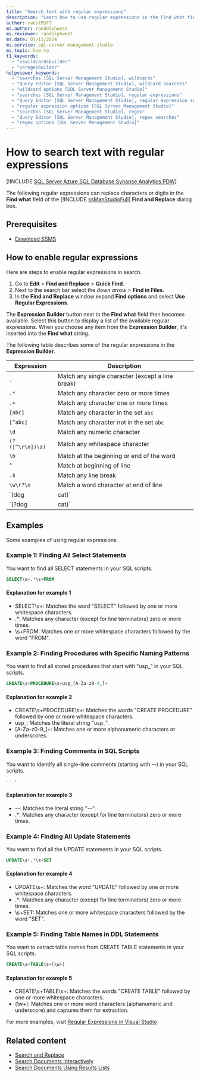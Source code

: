 ```yaml
---
title: "Search text with regular expressions"
description: "Learn how to use regular expressions in the Find what field of a Find and Replace dialog box to specify a pattern to be matched."
author: rwestMSFT
ms.author: randolphwest
ms.reviewer: randolphwest
ms.date: 07/11/2024
ms.service: sql-server-management-studio
ms.topic: how-to
f1_keywords:
  - "vswildcardsbuilder"
  - "vsregexbuilder"
helpviewer_keywords:
  - "searches [SQL Server Management Studio], wildcards"
  - "Query Editor [SQL Server Management Studio], wildcard searches"
  - "wildcard options [SQL Server Management Studio]"
  - "searches [SQL Server Management Studio], regular expressions"
  - "Query Editor [SQL Server Management Studio], regular expression searches"
  - "regular expression options [SQL Server Management Studio]"
  - "searches [SQL Server Management Studio], regex"
  - "Query Editor [SQL Server Management Studio], regex searches"
  - "regex options [SQL Server Management Studio]"
---
```


# How to search text with regular expressions

[!INCLUDE [SQL Server Azure SQL Database Synapse Analytics PDW](../includes/applies-to-version/sql-asdb-asdbmi-asa-pdw.md)]

The following regular expressions can replace characters or digits in the **Find what** field of the [!INCLUDE [ssManStudioFull](../includes/ssmanstudiofull-md.md)] **Find and Replace** dialog box.

## Prerequisites

- [Download SSMS](../download-sql-server-management-studio-ssms.md)

## How to enable regular expressions

Here are steps to enable regular expressions in search.

1. Go to **Edit** > **Find and Replace** > **Quick Find**.
1. Next to the search bar select the *down arrow* > **Find in Files**.
1. In the **Find and Replace** window expand **Find options** and select **Use Regular Expressions**.

The **Expression Builder** button next to the **Find what** field then becomes available. Select this button to display a list of the available regular expressions. When you choose any item from the **Expression Builder**, it's inserted into the **Find what** string.

The following table describes some of the regular expressions in the **Expression Builder**.

| Expression | Description |
| --- | --- |
| `.` | Match any single character (except a line break) |
| `.*` | Match any character zero or more times |
| `.+` | Match any character one or more times |
| `[abc]` | Match any character in the set `abc` |
| `[^abc]` | Match any character not in the set `abc` |
| `\d` | Match any numeric character |
| `(?([^\r\n])\s)` | Match any whitespace character |
| `\b` | Match at the beginning or end of the word |
| `^` | Match at beginning of line |
| `.$` | Match any line break |
| `\w\r?\n` | Match a word character at end of line |
| `(dog | cat)` | Capture and implicitly number the expression `dog | cat` |
| `(?<pet>dog | cat)` | Capture subexpression `dog | cat` and name it `pet` |

## Examples

Some examples of using regular expressions.

### Example 1: Finding All Select Statements

You want to find all SELECT statements in your SQL scripts.

  ```sql
  SELECT\s+.*\s+FROM
  ```

#### Explanation for example 1

- SELECT\s+: Matches the word "SELECT" followed by one or more whitespace characters.
- .*: Matches any character (except for line terminators) zero or more times.
- \s+FROM: Matches one or more whitespace characters followed by the word "FROM".

### Example 2: Finding Procedures with Specific Naming Patterns

You want to find all stored procedures that start with "usp_" in your SQL scripts.

  ```sql
  CREATE\s+PROCEDURE\s+usp_[A-Za-z0-9_]+
  ```

#### Explanation for example 2

- CREATE\s+PROCEDURE\s+: Matches the words "CREATE PROCEDURE" followed by one or more whitespace characters.
- usp_: Matches the literal string "usp_".
- [A-Za-z0-9_]+: Matches one or more alphanumeric characters or underscores.

### Example 3: Finding Comments in SQL Scripts

You want to identify all single-line comments (starting with --) in your SQL scripts.

  ```sql
  --.*
  ```

#### Explanation for example 3

- --: Matches the literal string "--".
- .*: Matches any character (except for line terminators) zero or more times.

### Example 4: Finding All Update Statements

You want to find all the UPDATE statements in your SQL scripts.

  ```sql
  UPDATE\s+.*\s+SET
  ```

#### Explanation for example 4

- UPDATE\s+: Matches the word "UPDATE" followed by one or more whitespace characters.
- .*: Matches any character (except for line terminators) zero or more times.
- \s+SET: Matches one or more whitespace characters followed by the word "SET".

### Example 5: Finding Table Names in DDL Statements

You want to extract table names from CREATE TABLE statements in your SQL scripts.

```sql
CREATE\s+TABLE\s+(\w+)
```

#### Explanation for example 5

- CREATE\s+TABLE\s+: Matches the words "CREATE TABLE" followed by one or more whitespace characters.
- (\w+): Matches one or more word characters (alphanumeric and underscore) and captures them for extraction.

For more examples, visit [Regular Expressions in Visual Studio](/visualstudio/ide/using-regular-expressions-in-visual-studio)

## Related content

- [Search and Replace](search-and-replace.md)
- [Search Documents Interactively](search-documents-interactively.md)
- [Search Documents Using Results Lists](search-documents-using-results-lists.md)
